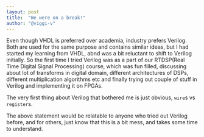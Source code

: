 ```yaml
---
layout: post
title:  "We were on a break!"
author: "@viggi-v"
---
```

Even though VHDL is preferred over academia, industry prefers Verilog. Both are used for the same purpose and contains similar ideas, but I had started my learning from VHDL, abnd was a bit reluctant to shift to Verilog initially. So the first time I tried Verilog was as a part of our RTDSP(Real Time Digital Signal Processing) course, which was fun filled, discussing about lot of transforms in digital domain, different architectures of DSPs, different multiplication algorithms etc and finally trying out couple of stuff in Verilog and implementing it on FPGAs. 

The very first thing about Verilog that bothered me is just obvious, `wire`s vs `register`s.

The above statement would be relatable to anyone who tried out Verilog before, and for others, just know that this is a bit mess, and takes some time to understand.